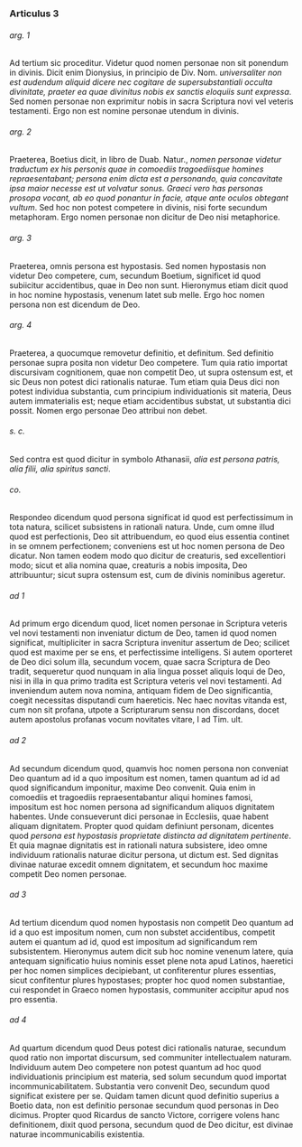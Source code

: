 ### Articulus 3

###### arg. 1
Ad tertium sic proceditur. Videtur quod nomen personae non sit ponendum in divinis. Dicit enim Dionysius, in principio de Div. Nom. *universaliter non est audendum aliquid dicere nec cogitare de supersubstantiali occulta divinitate, praeter ea quae divinitus nobis ex sanctis eloquiis sunt expressa*. Sed nomen personae non exprimitur nobis in sacra Scriptura novi vel veteris testamenti. Ergo non est nomine personae utendum in divinis.

###### arg. 2
Praeterea, Boetius dicit, in libro de Duab. Natur., *nomen personae videtur traductum ex his personis quae in comoediis tragoediisque homines repraesentabant; persona enim dicta est a personando, quia concavitate ipsa maior necesse est ut volvatur sonus. Graeci vero has personas prosopa vocant, ab eo quod ponantur in facie, atque ante oculos obtegant vultum*. Sed hoc non potest competere in divinis, nisi forte secundum metaphoram. Ergo nomen personae non dicitur de Deo nisi metaphorice.

###### arg. 3
Praeterea, omnis persona est hypostasis. Sed nomen hypostasis non videtur Deo competere, cum, secundum Boetium, significet id quod subiicitur accidentibus, quae in Deo non sunt. Hieronymus etiam dicit quod in hoc nomine hypostasis, venenum latet sub melle. Ergo hoc nomen persona non est dicendum de Deo.

###### arg. 4
Praeterea, a quocumque removetur definitio, et definitum. Sed definitio personae supra posita non videtur Deo competere. Tum quia ratio importat discursivam cognitionem, quae non competit Deo, ut supra ostensum est, et sic Deus non potest dici rationalis naturae. Tum etiam quia Deus dici non potest individua substantia, cum principium individuationis sit materia, Deus autem immaterialis est; neque etiam accidentibus substat, ut substantia dici possit. Nomen ergo personae Deo attribui non debet.

###### s. c.
Sed contra est quod dicitur in symbolo Athanasii, *alia est persona patris, alia filii, alia spiritus sancti*.

###### co.
Respondeo dicendum quod persona significat id quod est perfectissimum in tota natura, scilicet subsistens in rationali natura. Unde, cum omne illud quod est perfectionis, Deo sit attribuendum, eo quod eius essentia continet in se omnem perfectionem; conveniens est ut hoc nomen persona de Deo dicatur. Non tamen eodem modo quo dicitur de creaturis, sed excellentiori modo; sicut et alia nomina quae, creaturis a nobis imposita, Deo attribuuntur; sicut supra ostensum est, cum de divinis nominibus ageretur.

###### ad 1
Ad primum ergo dicendum quod, licet nomen personae in Scriptura veteris vel novi testamenti non inveniatur dictum de Deo, tamen id quod nomen significat, multipliciter in sacra Scriptura invenitur assertum de Deo; scilicet quod est maxime per se ens, et perfectissime intelligens. Si autem oporteret de Deo dici solum illa, secundum vocem, quae sacra Scriptura de Deo tradit, sequeretur quod nunquam in alia lingua posset aliquis loqui de Deo, nisi in illa in qua primo tradita est Scriptura veteris vel novi testamenti. Ad inveniendum autem nova nomina, antiquam fidem de Deo significantia, coegit necessitas disputandi cum haereticis. Nec haec novitas vitanda est, cum non sit profana, utpote a Scripturarum sensu non discordans, docet autem apostolus profanas vocum novitates vitare, I ad Tim. ult.

###### ad 2
Ad secundum dicendum quod, quamvis hoc nomen persona non conveniat Deo quantum ad id a quo impositum est nomen, tamen quantum ad id ad quod significandum imponitur, maxime Deo convenit. Quia enim in comoediis et tragoediis repraesentabantur aliqui homines famosi, impositum est hoc nomen persona ad significandum aliquos dignitatem habentes. Unde consueverunt dici personae in Ecclesiis, quae habent aliquam dignitatem. Propter quod quidam definiunt personam, dicentes quod *persona est hypostasis proprietate distincta ad dignitatem pertinente*. Et quia magnae dignitatis est in rationali natura subsistere, ideo omne individuum rationalis naturae dicitur persona, ut dictum est. Sed dignitas divinae naturae excedit omnem dignitatem, et secundum hoc maxime competit Deo nomen personae.

###### ad 3
Ad tertium dicendum quod nomen hypostasis non competit Deo quantum ad id a quo est impositum nomen, cum non substet accidentibus, competit autem ei quantum ad id, quod est impositum ad significandum rem subsistentem. Hieronymus autem dicit sub hoc nomine venenum latere, quia antequam significatio huius nominis esset plene nota apud Latinos, haeretici per hoc nomen simplices decipiebant, ut confiterentur plures essentias, sicut confitentur plures hypostases; propter hoc quod nomen substantiae, cui respondet in Graeco nomen hypostasis, communiter accipitur apud nos pro essentia.

###### ad 4
Ad quartum dicendum quod Deus potest dici rationalis naturae, secundum quod ratio non importat discursum, sed communiter intellectualem naturam. Individuum autem Deo competere non potest quantum ad hoc quod individuationis principium est materia, sed solum secundum quod importat incommunicabilitatem. Substantia vero convenit Deo, secundum quod significat existere per se. Quidam tamen dicunt quod definitio superius a Boetio data, non est definitio personae secundum quod personas in Deo dicimus. Propter quod Ricardus de sancto Victore, corrigere volens hanc definitionem, dixit quod persona, secundum quod de Deo dicitur, est divinae naturae incommunicabilis existentia.

